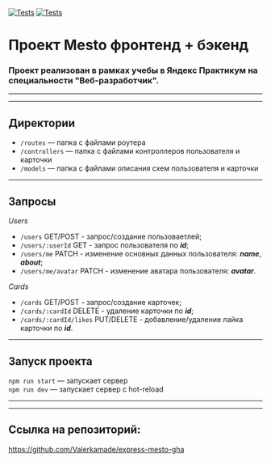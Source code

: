 [![Tests](../../actions/workflows/tests-13-sprint.yml/badge.svg)](../../actions/workflows/tests-13-sprint.yml) [![Tests](../../actions/workflows/tests-14-sprint.yml/badge.svg)](../../actions/workflows/tests-14-sprint.yml)
# Проект Mesto фронтенд + бэкенд

### Проект реализован в рамках учебы в **Яндекс Практикум** на специальности **"Веб-разработчик"**.
---
---

## Директории

* `/routes` — папка с файлами роутера  
* `/controllers` — папка с файлами контроллеров пользователя и карточки   
* `/models` — папка с файлами описания схем пользователя и карточки  
  
---  
## Запросы
*Users*

* `/users`	GET/POST - запрос/создание пользоваетлей;
* `/users/:userId`	GET - запрос пользователя по ***id***;
* `/users/me`	PATCH - изменение основных данных пользователя: ***name***, ***about***;
* `/users/me/avatar`	PATCH - изменение аватара пользователя: ***avatar***.

*Cards*
  
  * `/cards`	GET/POST - запрос/создание карточек;
  * `/cards/:cardId`	DELETE - удаление карточки по ***id***;
  * `/cards/:cardId/likes`	PUT/DELETE - добавление/удаление лайка карточки по ***id***.


---
## Запуск проекта

`npm run start` — запускает сервер   
`npm run dev` — запускает сервер с hot-reload

---
---
## Ссылка на репозиторий:
https://github.com/Valerkamade/express-mesto-gha